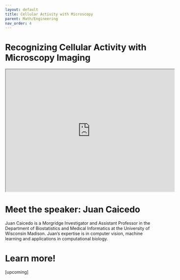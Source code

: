 ```yaml
---
layout: default
title: Cellular Activity with Microscopy
parent: Math/Engineering
nav_order: 4
---
```


# Recognizing Cellular Activity with Microscopy Imaging

<iframe width="550" height="400"
    src="https://youtube.com/embed/Br8BgmE_B2k">
</iframe>

# Meet the speaker: Juan Caicedo

Juan Caicedo is a Morgridge Investigator and Assistant Professor in the Department of Biostatistics and Medical Informatics at the University of Wisconsin Madison. Juan’s expertise is in computer vision, machine learning and applications in computational biology.

# Learn more!

[upcoming]